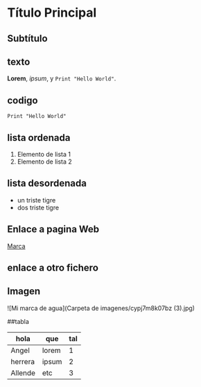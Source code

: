 # Título Principal

## Subtítulo


## texto
**Lorem**, *ipsum*, y `Print "Hello World"`. 

## codigo
`Print "Hello World"`


## lista ordenada
1. Elemento de lista 1
2.  Elemento de lista 2


## lista desordenada
- un triste tigre
- dos triste tigre


## Enlace a pagina Web
[Marca](https://www.marca.com)

## enlace a otro fichero


## Imagen 
![Mi marca de agua](Carpeta de imagenes/cypj7m8k07bz (3).jpg)


##tabla

| hola | que | tal |
|----------|----------|----------|
| Angel    | lorem  | 1   |
| herrera    | ipsum   | 2   |
| Allende    | etc   | 3   |
